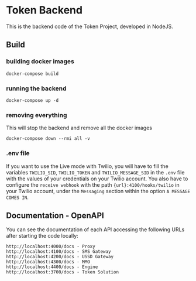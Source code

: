 # Token Backend

This is the backend code of the Token Project, developed in NodeJS.


## Build

### building docker images
```
docker-compose build
```

### running the backend
```
docker-compose up -d
```

### removing everything
This will stop the backend and remove all the docker images
```
docker-compose down --rmi all -v
```

### .env file

If you want to use the Live mode with Twilio, you will have to fill the variables `TWILIO_SID`, `TWILIO_TOKEN` and `TWILIO_MESSAGE_SID` in the `.env` file with the values of your credentials on your Twilio account.
You also have to configure the `receive webhook` with the path `{url}:4100/hooks/twilio` in your Twilio account, under the `Messaging` section within the option `A MESSAGE COMES IN`. 

## Documentation - OpenAPI

You can see the documentation of each API accessing the following URLs after starting the code locally:

```
http://localhost:4000/docs - Proxy
http://localhost:4100/docs - SMS Gateway
http://localhost:4200/docs - USSD Gateway
http://localhost:4300/docs - MMO
http://localhost:4400/docs - Engine
http://localhost:3700/docs - Token Solution
```

